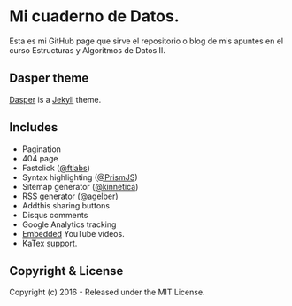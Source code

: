 # Mi cuaderno de Datos.
Esta es mi GitHub page que sirve el repositorio o blog de mis apuntes en el curso Estructuras y Algoritmos de Datos II.

## Dasper theme
[Dasper](https://github.com/ozgrozer/dasper) is a [Jekyll](https://jekyllrb.com/) theme.

## Includes
- Pagination
- 404 page
- Fastclick ([@ftlabs](https://github.com/ftlabs/fastclick))
- Syntax highlighting ([@PrismJS](https://github.com/PrismJS/prism))
- Sitemap generator ([@kinnetica](https://github.com/kinnetica/jekyll-plugins))
- RSS generator ([@agelber](https://github.com/agelber/jekyll-rss))
- Addthis sharing buttons
- Disqus comments
- Google Analytics tracking
- [Embedded](http://www.beingy.net/blog/embed-youtube-video-in-jekyll/#:~:text=I%20found%20one%20particularly%20easy,to%20embed%20the%20Youtube%20video.) YouTube videos.
- KaTex [support](http://www.iangoodfellow.com/blog/jekyll/markdown/tex/2016/11/07/latex-in-markdown.html).

## Copyright & License
Copyright (c) 2016 - Released under the MIT License.
